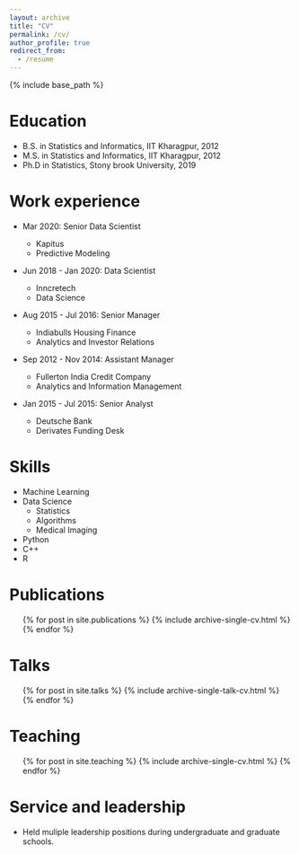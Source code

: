 ```yaml
---
layout: archive
title: "CV"
permalink: /cv/
author_profile: true
redirect_from:
  - /resume
---
```


{% include base_path %}

Education
======
* B.S. in Statistics and Informatics, IIT Kharagpur, 2012
* M.S. in Statistics and Informatics, IIT Kharagpur, 2012
* Ph.D in Statistics, Stony brook University, 2019

Work experience
======

* Mar 2020: Senior Data Scientist
  * Kapitus
  * Predictive Modeling

* Jun 2018 - Jan 2020: Data Scientist
  * Inncretech
  * Data Science

* Aug 2015 - Jul 2016: Senior Manager
  * Indiabulls Housing Finance
  * Analytics and Investor Relations

* Sep 2012 - Nov 2014: Assistant Manager
  * Fullerton India Credit Company
  * Analytics and Information Management

* Jan 2015 - Jul 2015: Senior Analyst
  * Deutsche Bank
  * Derivates Funding Desk
  
  
Skills
======
* Machine Learning
* Data Science
  * Statistics
  * Algorithms
  * Medical Imaging
* Python
* C++
* R

Publications
======
  <ul>{% for post in site.publications %}
    {% include archive-single-cv.html %}
  {% endfor %}</ul>
  
Talks
======
  <ul>{% for post in site.talks %}
    {% include archive-single-talk-cv.html %}
  {% endfor %}</ul>
  
Teaching
======
  <ul>{% for post in site.teaching %}
    {% include archive-single-cv.html %}
  {% endfor %}</ul>
  
Service and leadership
======
* Held muliple leadership positions during undergraduate and graduate schools.
